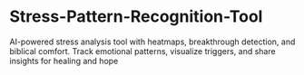 # Stress-Pattern-Recognition-Tool
AI-powered stress analysis tool with heatmaps, breakthrough detection, and biblical comfort. Track emotional patterns, visualize triggers, and share insights for healing and hope
